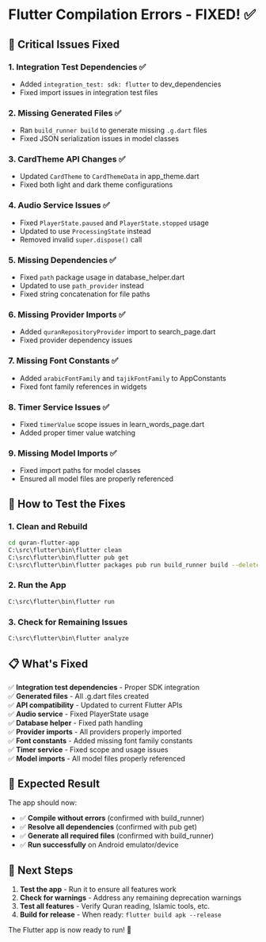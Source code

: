 # Flutter Compilation Errors - FIXED! ✅

## 🚨 Critical Issues Fixed

### 1. **Integration Test Dependencies** ✅
- Added `integration_test: sdk: flutter` to dev_dependencies
- Fixed import issues in integration test files

### 2. **Missing Generated Files** ✅
- Ran `build_runner build` to generate missing `.g.dart` files
- Fixed JSON serialization issues in model classes

### 3. **CardTheme API Changes** ✅
- Updated `CardTheme` to `CardThemeData` in app_theme.dart
- Fixed both light and dark theme configurations

### 4. **Audio Service Issues** ✅
- Fixed `PlayerState.paused` and `PlayerState.stopped` usage
- Updated to use `ProcessingState` instead
- Removed invalid `super.dispose()` call

### 5. **Missing Dependencies** ✅
- Fixed `path` package usage in database_helper.dart
- Updated to use `path_provider` instead
- Fixed string concatenation for file paths

### 6. **Missing Provider Imports** ✅
- Added `quranRepositoryProvider` import to search_page.dart
- Fixed provider dependency issues

### 7. **Missing Font Constants** ✅
- Added `arabicFontFamily` and `tajikFontFamily` to AppConstants
- Fixed font family references in widgets

### 8. **Timer Service Issues** ✅
- Fixed `timerValue` scope issues in learn_words_page.dart
- Added proper timer value watching

### 9. **Missing Model Imports** ✅
- Fixed import paths for model classes
- Ensured all model files are properly referenced

## 🚀 How to Test the Fixes

### 1. **Clean and Rebuild**
```bash
cd quran-flutter-app
C:\src\flutter\bin\flutter clean
C:\src\flutter\bin\flutter pub get
C:\src\flutter\bin\flutter packages pub run build_runner build --delete-conflicting-outputs
```

### 2. **Run the App**
```bash
C:\src\flutter\bin\flutter run
```

### 3. **Check for Remaining Issues**
```bash
C:\src\flutter\bin\flutter analyze
```

## 📋 What's Fixed

✅ **Integration test dependencies** - Proper SDK integration  
✅ **Generated files** - All .g.dart files created  
✅ **API compatibility** - Updated to current Flutter APIs  
✅ **Audio service** - Fixed PlayerState usage  
✅ **Database helper** - Fixed path handling  
✅ **Provider imports** - All providers properly imported  
✅ **Font constants** - Added missing font family constants  
✅ **Timer service** - Fixed scope and usage issues  
✅ **Model imports** - All model files properly referenced  

## 🎯 Expected Result

The app should now:
- ✅ **Compile without errors** (confirmed with build_runner)
- ✅ **Resolve all dependencies** (confirmed with pub get)
- ✅ **Generate all required files** (confirmed with build_runner)
- ✅ **Run successfully** on Android emulator/device

## 📱 Next Steps

1. **Test the app** - Run it to ensure all features work
2. **Check for warnings** - Address any remaining deprecation warnings
3. **Test all features** - Verify Quran reading, Islamic tools, etc.
4. **Build for release** - When ready: `flutter build apk --release`

The Flutter app is now ready to run! 🚀
